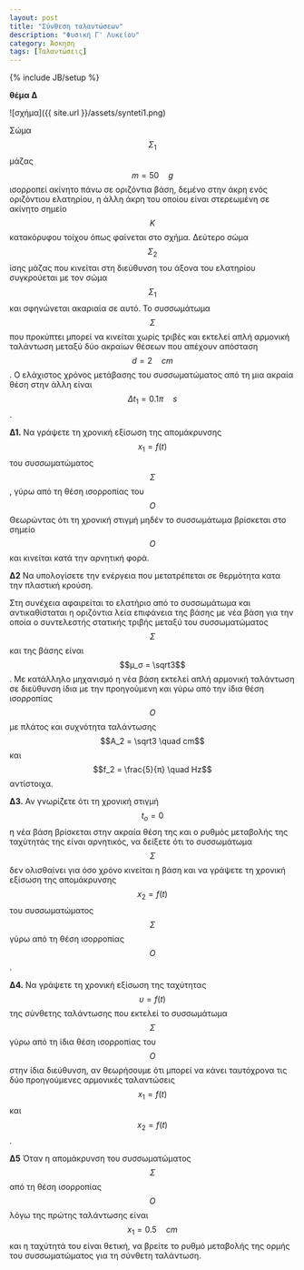 ```yaml
---
layout: post
title: "Σύνθεση ταλαντώσεων"
description: "Φυσική Γ' Λυκείου"
category: Άσκηση
tags: [Ταλαντώσεις]
---
```

{% include JB/setup %}




**θέμα Δ**


![σχήμα]({{ site.url }}/assets/synteti1.png) 


Σώμα $$Σ_1$$ μάζας $$m = 50 \quad g$$ ισορροπεί ακίνητο πάνω σε οριζόντια βάση, δεμένο στην άκρη
ενός οριζόντιου ελατηρίου, η άλλη άκρη του οποίου είναι στερεωμένη σε ακίνητο σημείo $$K$$ κατακόρυφου τοίχου όπως
φαίνεται στο σχήμα. Δεύτερο σώμα $$Σ_2$$ ίσης μάζας που κινείται στη διεύθυνση του άξονα του ελατηρίου συγκρούεται
με τον σώμα $$Σ_1$$ και σφηνώνεται ακαριαία σε αυτό. Το συσσωμάτωμα $$Σ$$ που προκύπτει μπορεί να κινείται χωρίς τριβές και εκτελεί απλή αρμονική
ταλάντωση μεταξύ δύο ακραίων θέσεων που απέχουν απόσταση $$d = 2 \quad cm$$. Ο ελάχιστος χρόνος μετάβασης 
του συσσωματώματος από τη μια ακραία θέση στην άλλη είναι $$Δt_1 = 0.1π \quad s$$. 


**Δ1.** Να γράψετε τη χρονική εξίσωση της απομάκρυνσης $$x_1 = f(t)$$ του συσσωματώματος $$Σ$$, γύρω από τη θέση ισορροπίας 
του $$Ο$$ Θεωρώντας ότι τη χρονική στιγμή μηδέν το συσσωμάτωμα βρίσκεται στο σημείο $$Ο$$ και 
κινείται κατά την αρνητική φορά.

**Δ2** Να υπολογίσετε την ενέργεια που μετατρέπεται σε θερμότητα κατα την πλαστική κρούση. 

Στη συνέχεια αφαιρείται το ελατήριο από το συσσωμάτωμα και αντικαθίσταται η οριζόντια λεία επιφάνεια
της βάσης με νέα βάση για την οποία ο συντελεστής στατικής τριβής μεταξύ του συσσωματώματος $$Σ$$ 
και της βάσης είναι $$μ_σ = \sqrt3$$. Με κατάλληλο μηχανισμό η νέα βάση εκτελεί απλή αρμονική ταλάντωση σε διεύθυνση
ίδια με την προηγούμενη και γύρω από την ίδια θέση ισορροπίας $$Ο$$ με πλάτος και συχνότητα 
ταλάντωσης $$Α_2 = \sqrt3 \quad cm$$ και $$f_2 = \frac{5}{π} \quad Hz$$ αντίστοιχα. 
  

**Δ3.** Αν γνωρίζετε ότι τη χρονική στιγμή $$t_o = 0$$ η νέα βάση βρίσκεται στην ακραία θέση της
και ο ρυθμός μεταβολής της ταχύτητάς της είναι αρνητικός, να δείξετε ότι το συσσωμάτωμα $$Σ$$ δεν ολισθαίνει για όσο χρόνο 
κινείται η βάση και να γράψετε τη χρονική εξίσωση της
απομάκρυνσης $$x_2 = f(t)$$ του συσσωματώματος $$Σ$$ γύρω από τη θέση ισορροπίας $$Ο$$.

**Δ4.** Να γράψετε τη χρονική εξίσωση της ταχύτητας $$υ = f(t)$$ της σύνθετης ταλάντωσης που 
εκτελεί το συσσωμάτωμα $$Σ$$ γύρω από τη ίδια θέση ισορροπίας του $$Ο$$ στην ίδια διεύθυνση, αν θεωρήσουμε ότι μπορεί να κάνει ταυτόχρονα τις δύο προηγούμενες αρμονικές 
ταλαντώσεις $$x_1 = f(t)$$ και $$x_2 = f(t)$$.


**Δ5** Όταν η απομάκρυνση του συσσωματώματος $$Σ$$ από τη θέση ισορροπίας $$Ο$$ λόγω
της πρώτης ταλάντωσης είναι $$x_1 = 0.5 \quad cm$$ και η ταχύτητά του είναι θετική, να βρείτε το ρυθμό μεταβολής της ορμής του συσσωματώματος
για τη σύνθετη ταλάντωση. 

